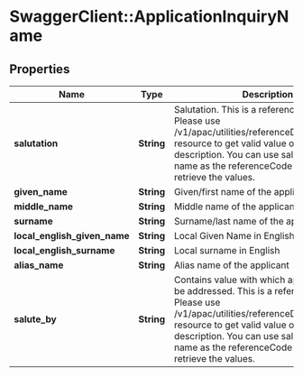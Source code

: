 # SwaggerClient::ApplicationInquiryName

## Properties
Name | Type | Description | Notes
------------ | ------------- | ------------- | -------------
**salutation** | **String** | Salutation. This is a reference data field. Please use /v1/apac/utilities/referenceData/{salutation} resource to get valid value of this field with description. You can use salutation field name as the referenceCode parameter to retrieve the values. | [optional] 
**given_name** | **String** | Given/first name of the applicant | 
**middle_name** | **String** | Middle name of the applicant | [optional] 
**surname** | **String** | Surname/last name of the applicant | [optional] 
**local_english_given_name** | **String** | Local Given Name in English | [optional] 
**local_english_surname** | **String** | Local surname in English | [optional] 
**alias_name** | **String** | Alias name of the applicant | [optional] 
**salute_by** | **String** | Contains value with which applicant like to be addressed. This is a reference data field. Please use /v1/apac/utilities/referenceData/{saluteBy} resource to get valid value of this field with description. You can use saluteBy field name as the referenceCode parameter to retrieve the values. | [optional] 

